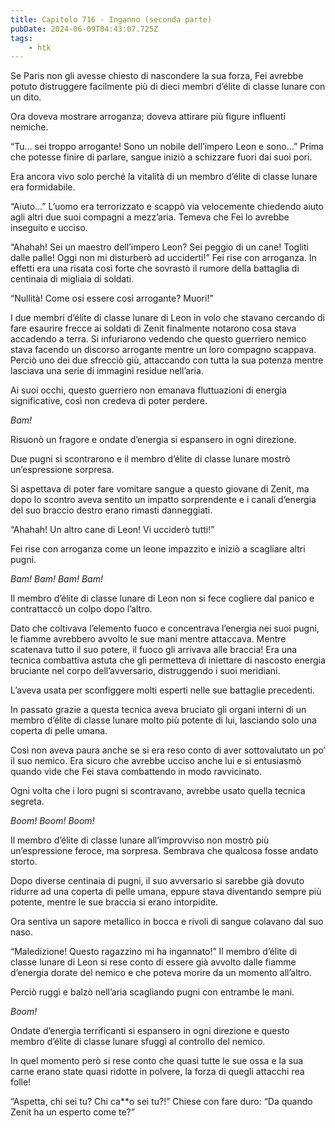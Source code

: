 ```yaml
---
title: Capitolo 716 - Inganno (seconda parte)
pubDate: 2024-06-09T04:43:07.725Z
tags:
    - htk
---
```


Se Paris non gli avesse chiesto di nascondere la sua forza, Fei avrebbe potuto distruggere facilmente più di dieci membri d’élite di classe lunare con un dito.

Ora doveva mostrare arroganza; doveva attirare più figure influenti nemiche.

“Tu… sei troppo arrogante! Sono un nobile dell’impero Leon e sono…” Prima che potesse finire di parlare, sangue iniziò a schizzare fuori dai suoi pori.

Era ancora vivo solo perché la vitalità di un membro d’élite di classe lunare era formidabile.

“Aiuto…” L’uomo era terrorizzato e scappò via velocemente chiedendo aiuto agli altri due suoi compagni a mezz’aria. Temeva che Fei lo avrebbe inseguito e ucciso.

“Ahahah! Sei un maestro dell’impero Leon? Sei peggio di un cane! Togliti dalle palle! Oggi non mi disturberò ad ucciderti!” Fei rise con arroganza. In effetti era una risata così forte che sovrastò il rumore della battaglia di centinaia di migliaia di soldati.

“Nullità! Come osi essere così arrogante? Muori!”

I due membri d’élite di classe lunare di Leon in volo che stavano cercando di fare esaurire frecce ai soldati di Zenit finalmente notarono cosa stava accadendo a terra. Si infuriarono vedendo che questo guerriero nemico stava facendo un discorso arrogante mentre un loro compagno scappava. Perciò uno dei due sfrecciò giù, attaccando con tutta la sua potenza mentre lasciava una serie di immagini residue nell’aria.

Ai suoi occhi, questo guerriero non emanava fluttuazioni di energia significative, così non credeva di poter perdere.

<em>Bam!</em>

Risuonò un fragore e ondate d’energia si espansero in ogni direzione.

Due pugni si scontrarono e il membro d’élite di classe lunare mostrò un’espressione sorpresa.

Si aspettava di poter fare vomitare sangue a questo giovane di Zenit, ma dopo lo scontro aveva sentito un impatto sorprendente e i canali d’energia del suo braccio destro erano rimasti danneggiati.

“Ahahah! Un altro cane di Leon! Vi ucciderò tutti!”

Fei rise con arroganza come un leone impazzito e iniziò a scagliare altri pugni.

<em>Bam! Bam! Bam! Bam!</em>

Il membro d’élite di classe lunare di Leon non si fece cogliere dal panico e contrattaccò un colpo dopo l’altro.

Dato che coltivava l’elemento fuoco e concentrava l’energia nei suoi pugni, le fiamme avrebbero avvolto le sue mani mentre attaccava. Mentre scatenava tutto il suo potere, il fuoco gli arrivava alle braccia! Era una tecnica combattiva astuta che gli permetteva di iniettare di nascosto energia bruciante nel corpo dell’avversario, distruggendo i suoi meridiani.

L’aveva usata per sconfiggere molti esperti nelle sue battaglie precedenti.

In passato grazie a questa tecnica aveva bruciato gli organi interni di un membro d’élite di classe lunare molto più potente di lui, lasciando solo una coperta di pelle umana.

Così non aveva paura anche se si era reso conto di aver sottovalutato un po’ il suo nemico. Era sicuro che avrebbe ucciso anche lui e si entusiasmò quando vide che Fei stava combattendo in modo ravvicinato.

Ogni volta che i loro pugni si scontravano, avrebbe usato quella tecnica segreta.

<em>Boom! Boom! Boom!</em>

Il membro d’élite di classe lunare all’improvviso non mostrò più un’espressione feroce, ma sorpresa. Sembrava che qualcosa fosse andato storto.

Dopo diverse centinaia di pugni, il suo avversario si sarebbe già dovuto ridurre ad una coperta di pelle umana, eppure stava diventando sempre più potente, mentre le sue braccia si erano intorpidite.

Ora sentiva un sapore metallico in bocca e rivoli di sangue colavano dal suo naso.

“Maledizione! Questo ragazzino mi ha ingannato!” Il membro d’élite di classe lunare di Leon si rese conto di essere già avvolto dalle fiamme d’energia dorate del nemico e che poteva morire da un momento all’altro.

Perciò ruggì e balzò nell’aria scagliando pugni con entrambe le mani.

<em>Boom!</em>

Ondate d’energia terrificanti si espansero in ogni direzione e questo membro d’élite di classe lunare sfuggì al controllo del nemico.

In quel momento però si rese conto che quasi tutte le sue ossa e la sua carne erano state quasi ridotte in polvere, la forza di quegli attacchi rea folle!

“Aspetta, chi sei tu? Chi ca**o sei tu?!” Chiese con fare duro: “Da quando Zenit ha un esperto come te?”



